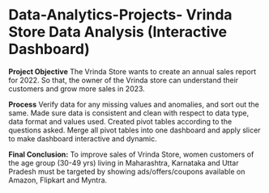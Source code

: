# Data-Analytics-Projects- Vrinda Store Data Analysis (Interactive Dashboard)

**Project Objective**
The Vrinda Store wants to create an annual sales report for 2022. So that, the owner of the Vrinda store can understand their customers and grow more sales in 2023.

**Process**
Verify data for any missing values and anomalies, and sort out the same.
Made sure data is consistent and clean with respect to data type, data format and values used.
Created pivot tables according to the questions asked.
Merge all pivot tables into one dashboard and apply slicer to make dashboard interactive and dynamic.

**Final Conclusion:**
To improve sales of Vrinda Store, women customers of the age group (30-49 yrs) living in Maharashtra, Karnataka and Uttar Pradesh must be targeted by showing ads/offers/coupons available on Amazon, Flipkart and Myntra.
